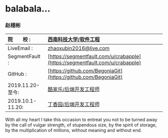 # balabala...

###   赵栩彬

| 院    校 : | [西南科技大学/软件工程](http://www.cs.swust.edu.cn/) |
| :--- | :--- |
| LiveEmail : | zhaoxubin2016@live.com |
| SegmentFault : | [https://segmentfault.com/u/crabapple](https://segmentfault.com/u/crabapple) |
| GitHub : | [https://github.com/BegoniaGit](https://github.com/BegoniaGit) |
| 2019.11.20-至今: | [酷家乐/后端开发工程师](https://github.com/BegoniaGit) |
| 2019.10.1-11.20: | [丁香园/后端开发工程师](https://github.com/BegoniaGit) |

With all my heart I take this occasion to entreat you not to be turned away by the call of vulgar strength, of stupendous size, by the spirit of storage, by the multiplication of millions, without meaning and without end.

